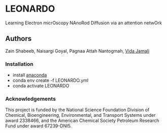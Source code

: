# LEONARDO
Learning Electron micrOscopy NAnoRod Diffusion via an attention netwOrk

## Authors

Zain Shabeeb, Naisargi Goyal, Pagnaa Attah Nantogmah, [Vida Jamali](https://vidajamali.github.io)


### Installation

- install [anaconda](https://docs.anaconda.com/anaconda/install/)
- conda env create -f LEONARDO.yml
- conda activate LEONARDO


### Acknowledgements
This project is funded by the National Science Foundation Division of Chemical, Bioengineering, Environmental, and Transport Systems under award 2338466, and the American Chemical Society Petroleum Research Fund under award 67239-DNI5. 
